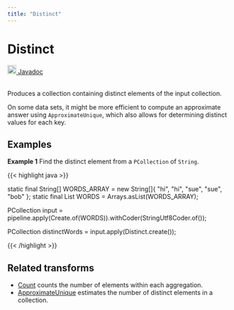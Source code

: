 ```yaml
---
title: "Distinct"
---
```

<!--
Licensed under the Apache License, Version 2.0 (the "License");
you may not use this file except in compliance with the License.
You may obtain a copy of the License at

http://www.apache.org/licenses/LICENSE-2.0

Unless required by applicable law or agreed to in writing, software
distributed under the License is distributed on an "AS IS" BASIS,
WITHOUT WARRANTIES OR CONDITIONS OF ANY KIND, either express or implied.
See the License for the specific language governing permissions and
limitations under the License.
-->
# Distinct
<table align="left">
    <a target="_blank" class="button"
        href="https://beam.apache.org/releases/javadoc/current/index.html?org/apache/beam/sdk/transforms/Distinct.html">
      <img src="/images/logos/sdks/java.png" width="20px" height="20px"
           alt="Javadoc" />
     Javadoc
    </a>
</table>
<br><br>

Produces a collection containing distinct elements of the input collection.

On some data sets, it might be more efficient to compute an approximate
answer using `ApproximateUnique`, which also allows for determining distinct
values for each key.

## Examples

**Example 1** Find the distinct element from a `PCollection` of `String`.

{{< highlight java >}}

static final String[] WORDS_ARRAY = new String[]{
            "hi", "hi", "sue",
            "sue",  "bob"
    };
static final List<String> WORDS = Arrays.asList(WORDS_ARRAY);

PCollection<String> input =
        pipeline.apply(Create.of(WORDS)).withCoder(StringUtf8Coder.of());

PCollection<String> distinctWords = input.apply(Distinct.create());

{{< /highlight >}}

## Related transforms
* [Count](/documentation/transforms/java/aggregation/count)
  counts the number of elements within each aggregation.
* [ApproximateUnique](/documentation/transforms/java/aggregation/approximateunique)
  estimates the number of distinct elements in a collection.
